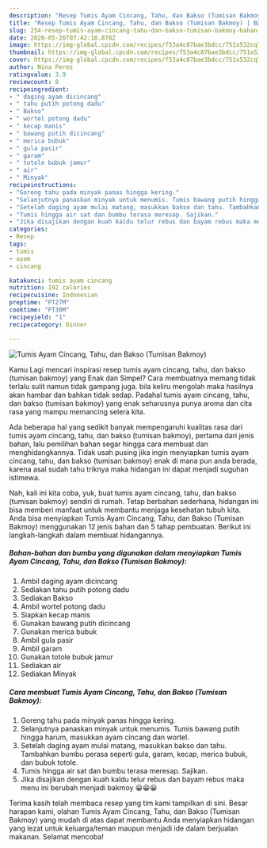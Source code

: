 ```yaml
---
description: "Resep Tumis Ayam Cincang, Tahu, dan Bakso (Tumisan Bakmoy) | Bahan Membuat Tumis Ayam Cincang, Tahu, dan Bakso (Tumisan Bakmoy) Yang Mudah Dan Praktis"
title: "Resep Tumis Ayam Cincang, Tahu, dan Bakso (Tumisan Bakmoy) | Bahan Membuat Tumis Ayam Cincang, Tahu, dan Bakso (Tumisan Bakmoy) Yang Mudah Dan Praktis"
slug: 254-resep-tumis-ayam-cincang-tahu-dan-bakso-tumisan-bakmoy-bahan-membuat-tumis-ayam-cincang-tahu-dan-bakso-tumisan-bakmoy-yang-mudah-dan-praktis
date: 2020-05-26T07:42:18.878Z
image: https://img-global.cpcdn.com/recipes/f53a4c87bae3bdcc/751x532cq70/tumis-ayam-cincang-tahu-dan-bakso-tumisan-bakmoy-foto-resep-utama.jpg
thumbnail: https://img-global.cpcdn.com/recipes/f53a4c87bae3bdcc/751x532cq70/tumis-ayam-cincang-tahu-dan-bakso-tumisan-bakmoy-foto-resep-utama.jpg
cover: https://img-global.cpcdn.com/recipes/f53a4c87bae3bdcc/751x532cq70/tumis-ayam-cincang-tahu-dan-bakso-tumisan-bakmoy-foto-resep-utama.jpg
author: Nina Perez
ratingvalue: 3.9
reviewcount: 8
recipeingredient:
- " daging ayam dicincang"
- " tahu putih potong dadu"
- " Bakso"
- " wortel potong dadu"
- " kecap manis"
- " bawang putih dicincang"
- " merica bubuk"
- " gula pasir"
- " garam"
- " totole bubuk jamur"
- " air"
- " Minyak"
recipeinstructions:
- "Goreng tahu pada minyak panas hingga kering."
- "Selanjutnya panaskan minyak untuk menumis. Tumis bawang putih hingga harum, masukkan ayam cincang dan wortel."
- "Setelah daging ayam mulai matang, masukkan bakso dan tahu. Tambahkan bumbu perasa seperti gula, garam, kecap, merica bubuk, dan bubuk totole."
- "Tumis hingga air sat dan bumbu terasa meresap. Sajikan."
- "Jika disajikan dengan kuah kaldu telur rebus dan bayam rebus maka menu ini berubah menjadi bakmoy 😀😀😀"
categories:
- Resep
tags:
- tumis
- ayam
- cincang

katakunci: tumis ayam cincang 
nutrition: 192 calories
recipecuisine: Indonesian
preptime: "PT27M"
cooktime: "PT30M"
recipeyield: "1"
recipecategory: Dinner

---
```



![Tumis Ayam Cincang, Tahu, dan Bakso (Tumisan Bakmoy)](https://img-global.cpcdn.com/recipes/f53a4c87bae3bdcc/751x532cq70/tumis-ayam-cincang-tahu-dan-bakso-tumisan-bakmoy-foto-resep-utama.jpg)

Kamu Lagi mencari inspirasi resep tumis ayam cincang, tahu, dan bakso (tumisan bakmoy) yang Enak dan Simpel? Cara membuatnya memang tidak terlalu sulit namun tidak gampang juga. bila keliru mengolah maka hasilnya akan hambar dan bahkan tidak sedap. Padahal tumis ayam cincang, tahu, dan bakso (tumisan bakmoy) yang enak seharusnya punya aroma dan cita rasa yang mampu memancing selera kita.



Ada beberapa hal yang sedikit banyak mempengaruhi kualitas rasa dari tumis ayam cincang, tahu, dan bakso (tumisan bakmoy), pertama dari jenis bahan, lalu pemilihan bahan segar hingga cara membuat dan menghidangkannya. Tidak usah pusing jika ingin menyiapkan tumis ayam cincang, tahu, dan bakso (tumisan bakmoy) enak di mana pun anda berada, karena asal sudah tahu triknya maka hidangan ini dapat menjadi suguhan istimewa.


Nah, kali ini kita coba, yuk, buat tumis ayam cincang, tahu, dan bakso (tumisan bakmoy) sendiri di rumah. Tetap berbahan sederhana, hidangan ini bisa memberi manfaat untuk membantu menjaga kesehatan tubuh kita. Anda bisa menyiapkan Tumis Ayam Cincang, Tahu, dan Bakso (Tumisan Bakmoy) menggunakan 12 jenis bahan dan 5 tahap pembuatan. Berikut ini langkah-langkah dalam membuat hidangannya.

<!--inarticleads1-->

##### Bahan-bahan dan bumbu yang digunakan dalam menyiapkan Tumis Ayam Cincang, Tahu, dan Bakso (Tumisan Bakmoy):

1. Ambil  daging ayam dicincang
1. Sediakan  tahu putih potong dadu
1. Sediakan  Bakso
1. Ambil  wortel potong dadu
1. Siapkan  kecap manis
1. Gunakan  bawang putih dicincang
1. Gunakan  merica bubuk
1. Ambil  gula pasir
1. Ambil  garam
1. Gunakan  totole bubuk jamur
1. Sediakan  air
1. Sediakan  Minyak




<!--inarticleads2-->

##### Cara membuat Tumis Ayam Cincang, Tahu, dan Bakso (Tumisan Bakmoy):

1. Goreng tahu pada minyak panas hingga kering.
1. Selanjutnya panaskan minyak untuk menumis. Tumis bawang putih hingga harum, masukkan ayam cincang dan wortel.
1. Setelah daging ayam mulai matang, masukkan bakso dan tahu. Tambahkan bumbu perasa seperti gula, garam, kecap, merica bubuk, dan bubuk totole.
1. Tumis hingga air sat dan bumbu terasa meresap. Sajikan.
1. Jika disajikan dengan kuah kaldu telur rebus dan bayam rebus maka menu ini berubah menjadi bakmoy 😀😀😀




Terima kasih telah membaca resep yang tim kami tampilkan di sini. Besar harapan kami, olahan Tumis Ayam Cincang, Tahu, dan Bakso (Tumisan Bakmoy) yang mudah di atas dapat membantu Anda menyiapkan hidangan yang lezat untuk keluarga/teman maupun menjadi ide dalam berjualan makanan. Selamat mencoba!

